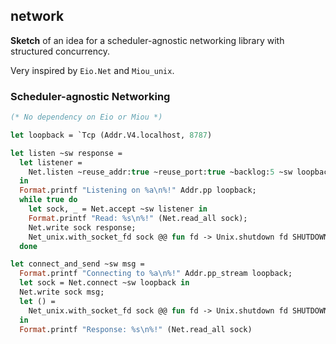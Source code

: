 network
-------

**Sketch** of an idea for a scheduler-agnostic networking library with structured concurrency.

Very inspired by `Eio.Net` and `Miou_unix`.


### Scheduler-agnostic Networking

<!-- $MDX file=example/net_example.ml -->
```ocaml
(* No dependency on Eio or Miou *)

let loopback = `Tcp (Addr.V4.localhost, 8787)

let listen ~sw response =
  let listener =
    Net.listen ~reuse_addr:true ~reuse_port:true ~backlog:5 ~sw loopback
  in
  Format.printf "Listening on %a\n%!" Addr.pp loopback;
  while true do
    let sock, _ = Net.accept ~sw listener in
    Format.printf "Read: %s\n%!" (Net.read_all sock);
    Net.write sock response;
    Net_unix.with_socket_fd sock @@ fun fd -> Unix.shutdown fd SHUTDOWN_SEND
  done

let connect_and_send ~sw msg =
  Format.printf "Connecting to %a\n%!" Addr.pp_stream loopback;
  let sock = Net.connect ~sw loopback in
  Net.write sock msg;
  let () =
    Net_unix.with_socket_fd sock @@ fun fd -> Unix.shutdown fd SHUTDOWN_SEND
  in
  Format.printf "Response: %s\n%!" (Net.read_all sock)
```
